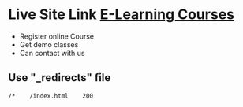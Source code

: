 # Live Site Link [E-Learning Courses](https://e-learning-courses.netlify.app/)

- Register online Course
- Get demo classes
- Can contact with us

## Use "\_redirects" file

```bash
/*    /index.html    200
```
